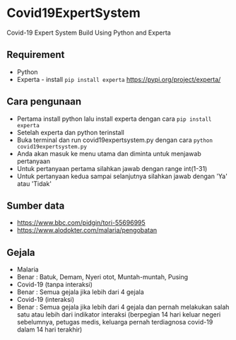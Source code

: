 # Covid19ExpertSystem
Covid-19 Expert System Build Using Python and Experta

## Requirement
- Python
- Experta - install `pip install experta`
https://pypi.org/project/experta/

## Cara pengunaan
- Pertama install python lalu install experta dengan cara `pip install experta`
- Setelah experta dan python terinstall
- Buka terminal dan run covid19expertsystem.py dengan cara `python covid19expertsystem.py`
- Anda akan masuk ke menu utama dan diminta untuk menjawab pertanyaan
- Untuk pertanyaan pertama silahkan jawab dengan range int(1-31)
- Untuk pertanyaan kedua sampai selanjutnya silahkan jawab dengan 'Ya' atau 'Tidak'

## Sumber data
- https://www.bbc.com/pidgin/tori-55696995
- https://www.alodokter.com/malaria/pengobatan

## Gejala
- Malaria
 - Benar : Batuk, Demam, Nyeri otot, Muntah-muntah, Pusing
- Covid-19 (tanpa interaksi)
 - Benar : Semua gejala jika lebih dari 4 gejala
- Covid-19 (interaksi)
 - Benar : Semua gejala jika lebih dari 4 gejala dan pernah melakukan salah satu atau lebih dari indikator interaksi (berpegian 14 hari keluar negeri sebelumnya, petugas medis, keluarga pernah terdiagnosa covid-19 dalam 14 hari terakhir)

